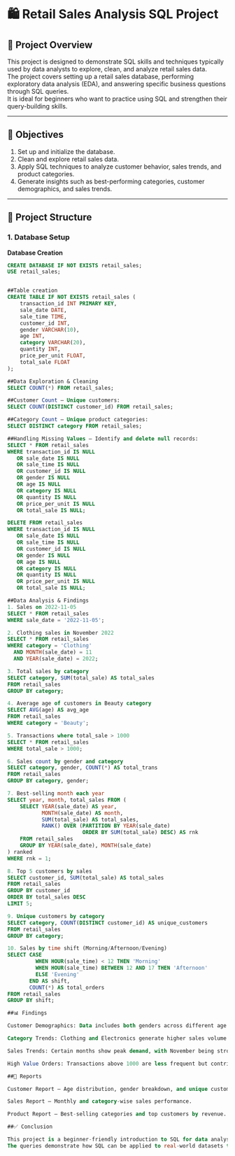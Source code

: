 # 🛍️ Retail Sales Analysis SQL Project

## 📌 Project Overview
This project is designed to demonstrate SQL skills and techniques typically used by data analysts to explore, clean, and analyze retail sales data.  
The project covers setting up a retail sales database, performing exploratory data analysis (EDA), and answering specific business questions through SQL queries.  
It is ideal for beginners who want to practice using SQL and strengthen their query-building skills.

---

## 🎯 Objectives
1. Set up and initialize the database.  
2. Clean and explore retail sales data.  
3. Apply SQL techniques to analyze customer behavior, sales trends, and product categories.  
4. Generate insights such as best-performing categories, customer demographics, and sales trends.  

---

## 📂 Project Structure

### 1. Database Setup
**Database Creation**  
```sql
CREATE DATABASE IF NOT EXISTS retail_sales;
USE retail_sales;


##Table creation
CREATE TABLE IF NOT EXISTS retail_sales (
    transaction_id INT PRIMARY KEY,
    sale_date DATE,
    sale_time TIME,
    customer_id INT,
    gender VARCHAR(10),
    age INT,
    category VARCHAR(20),
    quantity INT,
    price_per_unit FLOAT,
    total_sale FLOAT
);

##Data Exploration & Cleaning
SELECT COUNT(*) FROM retail_sales;

##Customer Count – Unique customers:
SELECT COUNT(DISTINCT customer_id) FROM retail_sales;

##Category Count – Unique product categories:
SELECT DISTINCT category FROM retail_sales;

##Handling Missing Values – Identify and delete null records:
SELECT * FROM retail_sales
WHERE transaction_id IS NULL 
   OR sale_date IS NULL 
   OR sale_time IS NULL 
   OR customer_id IS NULL 
   OR gender IS NULL 
   OR age IS NULL 
   OR category IS NULL 
   OR quantity IS NULL 
   OR price_per_unit IS NULL 
   OR total_sale IS NULL;

DELETE FROM retail_sales
WHERE transaction_id IS NULL 
   OR sale_date IS NULL 
   OR sale_time IS NULL 
   OR customer_id IS NULL 
   OR gender IS NULL 
   OR age IS NULL 
   OR category IS NULL 
   OR quantity IS NULL 
   OR price_per_unit IS NULL 
   OR total_sale IS NULL;

##Data Analysis & Findings
1. Sales on 2022-11-05
SELECT * FROM retail_sales
WHERE sale_date = '2022-11-05';

2. Clothing sales in November 2022
SELECT * FROM retail_sales
WHERE category = 'Clothing'
  AND MONTH(sale_date) = 11
  AND YEAR(sale_date) = 2022;

3. Total sales by category
SELECT category, SUM(total_sale) AS total_sales
FROM retail_sales
GROUP BY category;

4. Average age of customers in Beauty category
SELECT AVG(age) AS avg_age
FROM retail_sales
WHERE category = 'Beauty';

5. Transactions where total_sale > 1000
SELECT * FROM retail_sales
WHERE total_sale > 1000;

6. Sales count by gender and category
SELECT category, gender, COUNT(*) AS total_trans
FROM retail_sales
GROUP BY category, gender;

7. Best-selling month each year
SELECT year, month, total_sales FROM (
    SELECT YEAR(sale_date) AS year,
           MONTH(sale_date) AS month,
           SUM(total_sale) AS total_sales,
           RANK() OVER (PARTITION BY YEAR(sale_date)
                        ORDER BY SUM(total_sale) DESC) AS rnk
    FROM retail_sales
    GROUP BY YEAR(sale_date), MONTH(sale_date)
) ranked
WHERE rnk = 1;

8. Top 5 customers by sales
SELECT customer_id, SUM(total_sale) AS total_sales
FROM retail_sales
GROUP BY customer_id
ORDER BY total_sales DESC
LIMIT 5;

9. Unique customers by category
SELECT category, COUNT(DISTINCT customer_id) AS unique_customers
FROM retail_sales
GROUP BY category;

10. Sales by time shift (Morning/Afternoon/Evening)
SELECT CASE 
         WHEN HOUR(sale_time) < 12 THEN 'Morning'
         WHEN HOUR(sale_time) BETWEEN 12 AND 17 THEN 'Afternoon'
         ELSE 'Evening'
       END AS shift,
       COUNT(*) AS total_orders
FROM retail_sales
GROUP BY shift;

##📊 Findings

Customer Demographics: Data includes both genders across different age groups.

Category Trends: Clothing and Electronics generate higher sales volume.

Sales Trends: Certain months show peak demand, with November being strong (likely festive sales).

High Value Orders: Transactions above 1000 are less frequent but contribute significantly to revenue.

##📝 Reports

Customer Report – Age distribution, gender breakdown, and unique customers per category.

Sales Report – Monthly and category-wise sales performance.

Product Report – Best-selling categories and top customers by revenue.

##✅ Conclusion

This project is a beginner-friendly introduction to SQL for data analysis, covering database setup, data cleaning, exploratory data analysis, and business insights.
The queries demonstrate how SQL can be applied to real-world datasets to uncover trends, patterns, and actionable insights.
